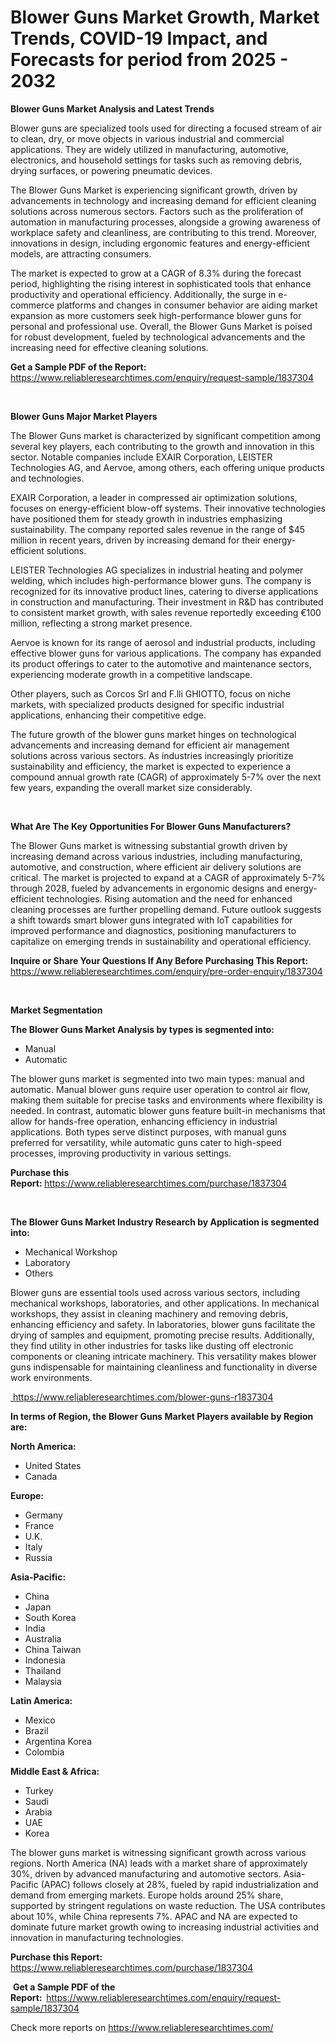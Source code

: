 <p><h1>Blower Guns Market Growth, Market Trends, COVID-19 Impact, and Forecasts for period from 2025 - 2032</h1></p><p><strong>Blower Guns Market Analysis and Latest Trends</strong></p>
<p><p>Blower guns are specialized tools used for directing a focused stream of air to clean, dry, or move objects in various industrial and commercial applications. They are widely utilized in manufacturing, automotive, electronics, and household settings for tasks such as removing debris, drying surfaces, or powering pneumatic devices.</p><p>The Blower Guns Market is experiencing significant growth, driven by advancements in technology and increasing demand for efficient cleaning solutions across numerous sectors. Factors such as the proliferation of automation in manufacturing processes, alongside a growing awareness of workplace safety and cleanliness, are contributing to this trend. Moreover, innovations in design, including ergonomic features and energy-efficient models, are attracting consumers.</p><p>The market is expected to grow at a CAGR of 8.3% during the forecast period, highlighting the rising interest in sophisticated tools that enhance productivity and operational efficiency. Additionally, the surge in e-commerce platforms and changes in consumer behavior are aiding market expansion as more customers seek high-performance blower guns for personal and professional use. Overall, the Blower Guns Market is poised for robust development, fueled by technological advancements and the increasing need for effective cleaning solutions.</p></p>
<p><strong>Get a Sample PDF of the Report:&nbsp;</strong> <a href="https://www.reliableresearchtimes.com/enquiry/request-sample/1837304?utm_campaign=2740&utm_medium=2&utm_source=Github&utm_content=ia&utm_term=12042025&utm_id=blower-guns">https://www.reliableresearchtimes.com/enquiry/request-sample/1837304</a></p>
<p>&nbsp;</p>
<p><strong>Blower Guns Major Market Players</strong></p>
<p><p>The Blower Guns market is characterized by significant competition among several key players, each contributing to the growth and innovation in this sector. Notable companies include EXAIR Corporation, LEISTER Technologies AG, and Aervoe, among others, each offering unique products and technologies.</p><p>EXAIR Corporation, a leader in compressed air optimization solutions, focuses on energy-efficient blow-off systems. Their innovative technologies have positioned them for steady growth in industries emphasizing sustainability. The company reported sales revenue in the range of $45 million in recent years, driven by increasing demand for their energy-efficient solutions.</p><p>LEISTER Technologies AG specializes in industrial heating and polymer welding, which includes high-performance blower guns. The company is recognized for its innovative product lines, catering to diverse applications in construction and manufacturing. Their investment in R&D has contributed to consistent market growth, with sales revenue reportedly exceeding €100 million, reflecting a strong market presence.</p><p>Aervoe is known for its range of aerosol and industrial products, including effective blower guns for various applications. The company has expanded its product offerings to cater to the automotive and maintenance sectors, experiencing moderate growth in a competitive landscape.</p><p>Other players, such as Corcos Srl and F.lli GHIOTTO, focus on niche markets, with specialized products designed for specific industrial applications, enhancing their competitive edge.</p><p>The future growth of the blower guns market hinges on technological advancements and increasing demand for efficient air management solutions across various sectors. As industries increasingly prioritize sustainability and efficiency, the market is expected to experience a compound annual growth rate (CAGR) of approximately 5-7% over the next few years, expanding the overall market size considerably.</p></p>
<p>&nbsp;</p>
<p><strong>What Are The Key Opportunities For Blower Guns Manufacturers?</strong></p>
<p><p>The Blower Guns market is witnessing substantial growth driven by increasing demand across various industries, including manufacturing, automotive, and construction, where efficient air delivery solutions are critical. The market is projected to expand at a CAGR of approximately 5-7% through 2028, fueled by advancements in ergonomic designs and energy-efficient technologies. Rising automation and the need for enhanced cleaning processes are further propelling demand. Future outlook suggests a shift towards smart blower guns integrated with IoT capabilities for improved performance and diagnostics, positioning manufacturers to capitalize on emerging trends in sustainability and operational efficiency.</p></p>
<p><strong>Inquire or Share Your Questions If Any Before Purchasing This Report:</strong> <a href="https://www.reliableresearchtimes.com/enquiry/pre-order-enquiry/1837304?utm_campaign=2740&utm_medium=2&utm_source=Github&utm_content=ia&utm_term=12042025&utm_id=blower-guns">https://www.reliableresearchtimes.com/enquiry/pre-order-enquiry/1837304</a></p>
<p>&nbsp;</p>
<p><strong>Market Segmentation</strong></p>
<p><strong>The Blower Guns Market Analysis by types is segmented into:</strong></p>
<p><ul><li>Manual</li><li>Automatic</li></ul></p>
<p><p>The blower guns market is segmented into two main types: manual and automatic. Manual blower guns require user operation to control air flow, making them suitable for precise tasks and environments where flexibility is needed. In contrast, automatic blower guns feature built-in mechanisms that allow for hands-free operation, enhancing efficiency in industrial applications. Both types serve distinct purposes, with manual guns preferred for versatility, while automatic guns cater to high-speed processes, improving productivity in various settings.</p></p>
<p><strong>Purchase this Report:&nbsp;</strong><a href="https://www.reliableresearchtimes.com/purchase/1837304?utm_campaign=2740&utm_medium=2&utm_source=Github&utm_content=ia&utm_term=12042025&utm_id=blower-guns">https://www.reliableresearchtimes.com/purchase/1837304</a></p>
<p>&nbsp;</p>
<p><strong>The Blower Guns Market Industry Research by Application is segmented into:</strong></p>
<p><ul><li>Mechanical Workshop</li><li>Laboratory</li><li>Others</li></ul></p>
<p><p>Blower guns are essential tools used across various sectors, including mechanical workshops, laboratories, and other applications. In mechanical workshops, they assist in cleaning machinery and removing debris, enhancing efficiency and safety. In laboratories, blower guns facilitate the drying of samples and equipment, promoting precise results. Additionally, they find utility in other industries for tasks like dusting off electronic components or cleaning intricate machinery. This versatility makes blower guns indispensable for maintaining cleanliness and functionality in diverse work environments.</p></p>
<p><a href="https://www.reliableresearchtimes.com/blower-guns-r1837304?utm_campaign=2740&utm_medium=2&utm_source=Github&utm_content=ia&utm_term=12042025&utm_id=blower-guns">&nbsp;https://www.reliableresearchtimes.com/blower-guns-r1837304</a></p>
<p><strong>In terms of Region, the Blower Guns Market Players available by Region are:</strong></p>
<p>
    <p> <strong> North America: </strong>
        <ul>
            <li>United States</li>
            <li>Canada</li>
        </ul>
        </p> 
    <p> <strong> Europe: </strong>
        <ul>
            <li>Germany</li>
            <li>France</li>
            <li>U.K.</li>
            <li>Italy</li>
            <li>Russia</li>
        </ul>
        </p> 
    <p> <strong> Asia-Pacific: </strong>
        <ul>
            <li>China</li>
            <li>Japan</li>
            <li>South Korea</li>
            <li>India</li>
            <li>Australia</li>
            <li>China Taiwan</li>
            <li>Indonesia</li>
            <li>Thailand</li>
            <li>Malaysia</li>
        </ul>
        </p> 
    <p> <strong> Latin America: </strong>
        <ul>
            <li>Mexico</li>
            <li>Brazil</li>
            <li>Argentina Korea</li>
            <li>Colombia</li>
        </ul>
        </p> 
    <p> <strong> Middle East & Africa: </strong>
        <ul>
            <li>Turkey</li>
            <li>Saudi</li>
            <li>Arabia</li>
            <li>UAE</li>
            <li>Korea</li>
        </ul>
    </p>
    </p>
<p><p>The blower guns market is witnessing significant growth across various regions. North America (NA) leads with a market share of approximately 30%, driven by advanced manufacturing and automotive sectors. Asia-Pacific (APAC) follows closely at 28%, fueled by rapid industrialization and demand from emerging markets. Europe holds around 25% share, supported by stringent regulations on waste reduction. The USA contributes about 10%, while China represents 7%. APAC and NA are expected to dominate future market growth owing to increasing industrial activities and innovation in manufacturing technologies.</p></p>
<p><strong>Purchase this Report: </strong><a href="https://www.reliableresearchtimes.com/purchase/1837304?utm_campaign=2740&utm_medium=2&utm_source=Github&utm_content=ia&utm_term=12042025&utm_id=blower-guns">https://www.reliableresearchtimes.com/purchase/1837304</a></p>
<p>&nbsp;<strong>Get a Sample PDF of the Report:&nbsp;&nbsp;</strong><a href="https://www.reliableresearchtimes.com/enquiry/request-sample/1837304?utm_campaign=2740&utm_medium=2&utm_source=Github&utm_content=ia&utm_term=12042025&utm_id=blower-guns">https://www.reliableresearchtimes.com/enquiry/request-sample/1837304</a></p>
<p><strong></strong></p>
<p>Check more reports on <a href="https://www.reliableresearchtimes.com/?utm_campaign=2740&utm_medium=2&utm_source=Github&utm_content=ia&utm_term=12042025&utm_id=blower-guns">https://www.reliableresearchtimes.com/</a></p>